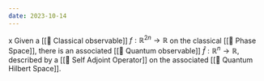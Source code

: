 ```yaml
---
date: 2023-10-14
---
```

x Given a [[📘 Classical observable]] $f: \mathbb{R}^{2n} \rightarrow \mathbb{R}$ on the classical [[📘 Phase Space]], there is an associated [[📘 Quantum observable]] $\hat{f} : \mathbb{R}^n \rightarrow \mathbb{R}$, described by a [[📘 Self Adjoint Operator]] on the associated [[📘 Quantum Hilbert Space]]. 